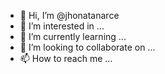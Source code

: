 - 👋 Hi, I’m @jhonatanarce
- 👀 I’m interested in ...
- 🌱 I’m currently learning ...
- 💞️ I’m looking to collaborate on ...
- 📫 How to reach me ...

<!---
jhonatanarce/jhonatanarce is a ✨ special ✨ repository because its `README.md` (this file) appears on your GitHub profile.
You can click the Preview link to take a look at your changes.
--->
